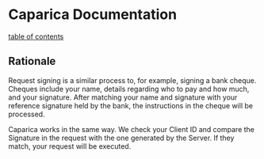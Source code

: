 # Caparica Documentation
[table of contents](../../index.md)

## Rationale
Request signing is a similar process to, for example, signing a bank cheque. Cheques include your name, details regarding who to pay and how much, and your signature. After matching your name and signature with your reference signature held by the bank, the instructions in the cheque will be processed.

Caparica works in the same way. We check your Client ID and compare the Signature in the request with the one generated by the Server. If they match, your request will be executed.
